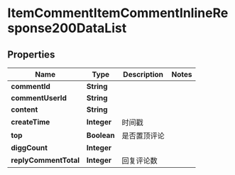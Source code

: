 # ItemCommentItemCommentInlineResponse200DataList

## Properties
Name | Type | Description | Notes
------------ | ------------- | ------------- | -------------
**commentId** | **String** |  | 
**commentUserId** | **String** |  | 
**content** | **String** |  | 
**createTime** | **Integer** | 时间戳 | 
**top** | **Boolean** | 是否置顶评论 | 
**diggCount** | **Integer** |  | 
**replyCommentTotal** | **Integer** | 回复评论数 | 
